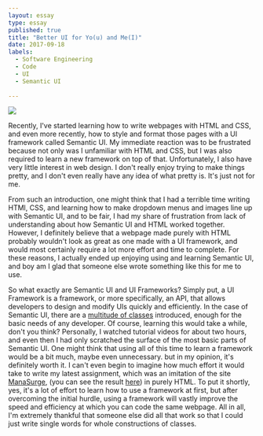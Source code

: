 ```yaml
---
layout: essay
type: essay
published: true
title: "Better UI for Yo(u) and Me(I)"
date: 2017-09-18
labels:
  - Software Engineering
  - Code
  - UI
  - Semantic UI
  
---
```


<img class="ui centered fluid large image" src="http://www.freewebdesigntutorials.net/wp-content/uploads/UI-frameworks-angularJS.jpg">

Recently, I've started learning how to write webpages with HTML and CSS, and even more recently, how to style and format those pages with a UI framework called Semantic UI. My immediate reaction was to be frustrated because not only was I unfamiliar with HTML and CSS, but I was also required to learn a new framework on top of that. Unfortunately, I also have very little interest in web design. I don't really enjoy trying to make things pretty, and I don't even really have any idea of what pretty is. It's just not for me. 

From such an introduction, one might think that I had a terrible time writing HTMl, CSS, and learning how to make dropdown menus and images line up with Semantic UI, and to be fair, I had my share of frustration from lack of understanding about how Semantic UI and HTML worked together. However, I definitely believe that a webpage made purely with HTML probably wouldn't look as great as one made with a UI framework, and would most certainly require a lot more effort and time to complete. For these reasons, I actually ended up enjoying using and learning Semantic UI, and boy am I glad that someone else wrote something like this for me to use. 

So what exactly are Semantic UI and UI Frameworks? Simply put, a UI Framework is a framework, or more specifically, an API, that allows developers to design and modify UIs quickly and efficiently. In the case of Semantic UI, there are a <a href="https://semantic-ui.com/introduction/getting-started.html">multitude of classes</a> introduced, enough for the basic needs of any developer. Of course, learning this would take a while, don't you think? Personally, I watched tutorial videos for about two hours, and even then I had only scratched the surface of the most basic parts of Semantic UI. One might think that using all of this time to learn a framework would be a bit much, maybe even unnecessary. but in my opinion, it's definitely worth it. I can't even begin to imagine how much effort it would take to write my latest assignment, which was an imitation of the site <a href="https://manasurge.team/">ManaSurge</a>, (you can see the result <a href="https://github.com/kiankoba/E35yourchoice">here</a>) in purely HTML. To put it shortly, yes, it's a lot of effort to learn how to use a framework at first, but after overcoming the initial hurdle, using a framework will vastly improve the speed and efficiency at which you can code the same webpage. All in all, I'm extremely thankful that someone else did all that work so that I could just write single words for whole constructions of classes.
